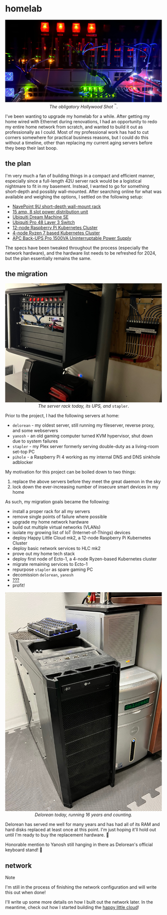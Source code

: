 # homelab

<!-- markdownlint-disable MD033 -->
<div style="text-align: center;">

!["A picture of my homelab in the dark with fancy, blinky lights."](./_media/hlc.jpg "Who doesn't love colorful, blinky lights?")*The obligatory Hollywood Shot* <sup>:tm:</sup>.
</div>

I've been wanting to upgrade my homelab for a while. After getting my home wired with Ethernet during renovations, I had an opportunity to redo my entire home network from scratch, and wanted to build it out as professionally as I could. Most of my professional work has had to cut corners somewhere for practical business reasons, but I could do this without a timeline, other than replacing my current aging servers before they beep their last boop.

## the plan

I'm very much a fan of building things in a compact and efficient manner, especially since a full-length 42U server rack would be a logistical nightmare to fit in my basement. Instead, I wanted to go for something short-depth and possibly wall-mounted. After searching online for what was available and weighing the options, I settled on the following setup:

- [NavePoint 9U short-depth wall-mount rack](https://navepoint.com/navepoint-9u-600mm-depth-networking-cabinet-performance-series/)
- [15 amp, 8 slot power distribution unit](https://www.amazon.com/gp/product/B00KFZ98YO/ref=ppx_yo_dt_b_search_asin_title?ie=UTF8&psc=1)
- [Ubiquiti Dream Machine SE](https://store.ui.com/us/en/collections/unifi-dream-machine)
- [Ubiquiti Pro 48 Layer 3 Switch](https://store.ui.com/us/en/collections/unifi-switching-pro-ethernet)
- [12-node Raspberry Pi Kubernetes Cluster](https://www.amazon.com/gp/product/B098924W9M/ref=ppx_yo_dt_b_search_asin_title?ie=UTF8&psc=1)
- [4-node Ryzen 7 based Kubernetes Cluster](https://pcpartpicker.com/user/EagleRock/saved/#view=Csv4pg)
- [APC Back-UPS Pro 1500VA Uninterruptable Power Supply](https://www.apc.com/us/en/product/BN1500M2/apc-backups-pro-1500va-tower-120v-10-nema-515r-outlets-lcd-1-usb-type-c-+-1-usb-type-a-ports/)

The specs have been tweaked throughout the process (especially the network hardware), and the hardware list needs to be refreshed for 2024, but the plan essentially remains the same.

## the migration

<div style="text-align: center;">

![A picture of my homelab in New Jersey.](./_media/homelab2.jpg "A picture of my homelab in New Jersey.")*The server rack today, its UPS, and* `stapler`.
</div>

Prior to the project, I had the following servers at home:

- `delorean` - my oldest server, still running my fileserver, reverse proxy, and some webservers
- `yanosh` - an old gaming computer turned KVM hypervisor, shut down due to system failures
- `stapler` - my Plex server formerly serving double-duty as a living-room set-top PC
- `pihole` - a Raspberry Pi 4 working as my internal DNS and DNS sinkhole adblocker

My motivation for this project can be boiled down to two things:

1. replace the above servers before they meet the great daemon in the sky
2. lock down the ever-increasing number of insecure smart devices in my home

As such, my migration goals became the following:

- install a proper rack for all my servers
- remove single points of failure where possible
- upgrade my home network hardware
- build out multiple virtual networks (VLANs)
- isolate my growing list of IoT (Internet-of-Things) devices
- deploy Happy Little Cloud mk2, a 12-node Raspberry Pi Kubernetes Cluster
- deploy basic network services to HLC mk2
- prove out my home tech stack
- deploy first node of Ecto-1, a 4-node Ryzen-based Kubernetes cluster
- migrate remaining services to Ecto-1
- repurpose `stapler` as spare gaming PC
- decomission `delorean`, `yanosh`
- [???](https://www.youtube.com/watch?v=a5ih_TQWqCA)
- profit!

<div style="text-align: center;">

![A picture of my oldest running server on the floor.](./_media/delorean.jpg "You may not like it, but this is what the peak server hardware form looks like. :size=45%")<br>*Delorean today, running 16 years and counting.*
</div>

Delorean has served me well for many years and has had all of its RAM and hard disks replaced at least once at this point. I'm just hoping it'll hold out until I'm ready to buy the replacement hardware. :crossed_fingers:

Honorable mention to Yanosh still hanging in there as Delorean's official keyboard stand! :1st_place_medal:

## network

> [!NOTE]
> I'm still in the process of finishing the network configuration and will write this out when done!

I'll write up some more details on how I built out the network later. In the meantime, check out how I started building the [happy little cloud](hlc)!
